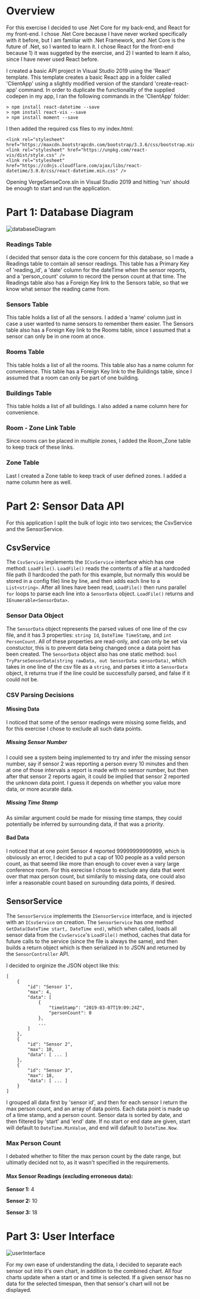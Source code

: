 # Overview
For this exercise I decided to use .Net Core for my back-end, and React for my front-end. I chose .Net Core because I have never worked specifically with it before, but I am familiar with .Net Framework, and .Net Core is the future of .Net, so I wanted to learn it. I chose React for the front-end because 1) it was suggeted by the exercise, and 2) I wanted to learn it also, since I have never used React before.

I created a basic API project in Visual Studio 2019 using the 'React' template. This template creates a basic React app in a folder called 'ClientApp' using a slightly modified version of the standard 'create-react-app' command. 
In order to duplicate the functionality of the supplied codepen in my app, I ran the following commands in the 'ClientApp' folder:
````
> npm install react-datetime --save
> npm install react-vis --save
> npm install moment --save
````
I then added the required css files to my index.html:
````
<link rel="stylesheet" href="https://maxcdn.bootstrapcdn.com/bootstrap/3.3.6/css/bootstrap.min.css">
<link rel="stylesheet" href="https://unpkg.com/react-vis/dist/style.css" />
<link rel="stylesheet" href="https://cdnjs.cloudflare.com/ajax/libs/react-datetime/3.0.0/css/react-datetime.min.css" />
````
Opening VergeSenseCore.sln in Visual Studio 2019 and hitting 'run' should be enough to start and run the application.

# Part 1: Database Diagram
![databaseDiagram](/DatabaseDiagram.jpg)
### Readings Table
I decided that sensor data is the core concern for this database, so I made a Readings table to contain all sensor readings.
This table has a Primary Key of 'reading_id', a 'date' column for the dateTime when the sensor reports, and a 'person_count' column to record the person count at that time.
The Readings table also has a Foreign Key link to the Sensors table, so that we know what sensor the reading came from.
### Sensors Table
This table holds a list of all the sensors.
I added a 'name' column just in case a user wanted to name sensors to remember them easier.
The Sensors table also has a Foreign Key link to the Rooms table, since I assumed that a sensor can only be in one room at once.
### Rooms Table
This table holds a list of all the rooms.
This table also has a name column for convenience.
This table has a Foreign Key link to the Buildings table, since I assumed that a room can only be part of one building.
### Buildings Table
This table holds a list of all buildings.
I also added a name column here for convenience.
### Room - Zone Link Table
Since rooms can be placed in multiple zones, I added the Room_Zone table to keep track of these links.
### Zone Table
Last I created a Zone table to keep track of user defined zones.
I added a name column here as well.

# Part 2: Sensor Data API
For this application I split the bulk of logic into two services; the CsvService and the SensorService.

## CsvService
The `CsvService` implements the `ICsvService` interface which has one method: `LoadFile()`.
`LoadFile()` reads the contents of a file at a hardcoded file path (I hardcoded the path for this example, but normally this would be stored in a config file) line by line, and then adds each line to a `List<string>`.
After all lines have been read, `LoadFile()` then runs parallel `for` loops to parse each line into a `SensorData` object.
`LoadFile()` returns and `IEnumerable<SensorData>`.

### Sensor Data Object
The `SensorData` object represents the parsed values of one line of the csv file, and it has 3 properties: `string Id`, `DateTime TimeStamp`, and `int PersonCount`. All of these properties are read-only, and can only be set via constuctor, this is to prevent data being changed once a data point has been created.
The `SensorData` object also has one static method: `bool TryParseSensorData(string rawData, out SensorData sensorData)`, which takes in one line of the csv file as a `string`, and parses it into a `SensorData` object, it returns true if the line could be successfully parsed, and false if it could not be.

### CSV Parsing Decisions
#### Missing Data
I noticed that some of the sensor readings were missing some fields, and for this exercise I chose to exclude all such data points.

##### Missing Sensor Number
I could see a system being implemented to try and infer the missing sensor number, say if sensor 2 was reporting a person every 10 minutes and then at one of those intervals a report is made with no sensor number, but then after that sensor 2 reports again, it could be implied that sensor 2 reported the unknown data point. I guess it depends on whether you value more data, or more acurate data.

##### Missing Time Stamp
As similar argument could be made for missing time stamps, they could potentially be inferred by surrounding data, if that was a priority. 

#### Bad Data
I noticed that at one point Sensor 4 reported 99999999999999, which is obviously an error, I decided to put a cap of 100 people as a valid person count, as that seemd like more than enough to cover even a vary large conference room. For this exrecise I chose to exclude any data that went over that max person count, but similarily to missing data, one could also infer a reasonable count based on surounding data points, if desired.

## SensorService
The `SensorService` implements the `ISensorService` interface, and is injected with an `ICsvService` on creation. The `SensorService` has one method `GetData(DateTime start, DateTime end)`, which when called, loads all sensor data from the `CsvService`'s `LoadFile()` method, caches that data for future calls to the service (since the file is always the same), and then builds a return object which is then serialized in to JSON and returned by the `SensorController` API.

I decided to orginize the JSON object like this:
````
[
    {
        "id": "Sensor 1",
        "max": 4,
        "data": [
            {
                "timeStamp": "2019-03-07T19:09:24Z",
                "personCount": 0
            },
            ...           
        ]
    },
    {
        "id": "Sensor 2",
        "max": 10,
        "data": [ ... ]
    },
    {
        "id": "Sensor 3",
        "max": 18,
        "data": [ ... ]
    }
]
````
I grouped all data first by 'sensor id', and then for each sensor I return the max person count, and an array of data points. Each data point is made up of a time stamp, and a person count. Sensor data is sorted by date, and then filtered by 'start' and 'end' date. If no start or end date are given, start will default to `DateTime.MinValue`, and end will dafault to `DateTime.Now`.

### Max Person Count
I debated whether to filter the max person count by the date range, but ultimatly decided not to, as it wasn't specified in the requirements.

#### Max Sensor Readings (excluding erroneous data):
**Sensor 1:** 4

**Sensor 2:** 10

**Sensor 3:** 18

# Part 3: User Interface
![userInterface](/UserInterface.jpg)

For my own ease of understanding the data, I decided to separate each sensor out into it's own chart, in addition to the combined chart. All four charts update when a start or and time is selected.  If a given sensor has no data for the selected timespan, then that sensor's chart will not be displayed.
